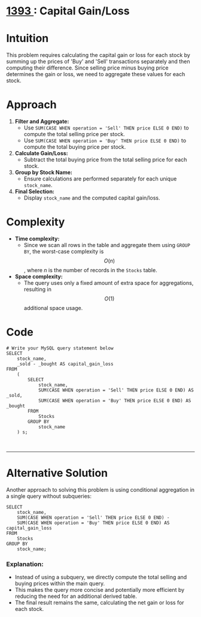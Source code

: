 <h1>
    <a href = "https://leetcode.com/problems/capital-gainloss/description/">
        1393
    </a>
    : Capital Gain/Loss</h1>

# Intuition

This problem requires calculating the capital gain or loss for each stock by summing up the prices of 'Buy' and 'Sell' transactions separately and then computing their difference. Since selling price minus buying price determines the gain or loss, we need to aggregate these values for each stock.

# Approach

1. **Filter and Aggregate:**
    - Use `SUM(CASE WHEN operation = 'Sell' THEN price ELSE 0 END)` to compute the total selling price per stock.
    - Use `SUM(CASE WHEN operation = 'Buy' THEN price ELSE 0 END)` to compute the total buying price per stock.
2. **Calculate Gain/Loss:**
    - Subtract the total buying price from the total selling price for each stock.
3. **Group by Stock Name:**
    - Ensure calculations are performed separately for each unique `stock_name`.
4. **Final Selection:**
    - Display `stock_name` and the computed capital gain/loss.

# Complexity

-   **Time complexity:**
    -   Since we scan all rows in the table and aggregate them using `GROUP BY`, the worst-case complexity is $$O(n)$$, where _n_ is the number of records in the `Stocks` table.
-   **Space complexity:**
    -   The query uses only a fixed amount of extra space for aggregations, resulting in $$O(1)$$ additional space usage.

# Code

```mysql
# Write your MySQL query statement below
SELECT
    stock_name,
    _sold - _bought AS capital_gain_loss
FROM
    (
        SELECT
            stock_name,
            SUM(CASE WHEN operation = 'Sell' THEN price ELSE 0 END) AS _sold,
            SUM(CASE WHEN operation = 'Buy' THEN price ELSE 0 END) AS _bought
        FROM
            Stocks
        GROUP BY
            stock_name
    ) s;
```

<br>
<hr>

# Alternative Solution

Another approach to solving this problem is using conditional aggregation in a single query without subqueries:

```mysql
SELECT
    stock_name,
    SUM(CASE WHEN operation = 'Sell' THEN price ELSE 0 END) -
    SUM(CASE WHEN operation = 'Buy' THEN price ELSE 0 END) AS capital_gain_loss
FROM
    Stocks
GROUP BY
    stock_name;
```

### Explanation:

-   Instead of using a subquery, we directly compute the total selling and buying prices within the main query.
-   This makes the query more concise and potentially more efficient by reducing the need for an additional derived table.
-   The final result remains the same, calculating the net gain or loss for each stock.
